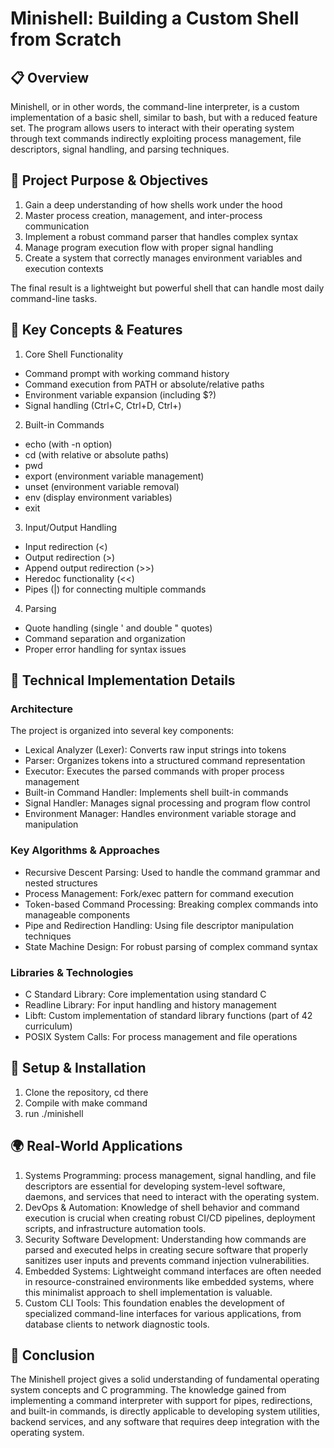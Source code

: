 # Minishell: Building a Custom Shell from Scratch
## 📋 Overview
Minishell, or in other words, the command-line interpreter, is a custom implementation of a basic shell, similar to bash, but with a reduced feature set. The program allows users to interact with their operating system through text commands indirectly exploiting process management, file descriptors, signal handling, and parsing techniques.
## 🎯 Project Purpose & Objectives
1. Gain a deep understanding of how shells work under the hood
2. Master process creation, management, and inter-process communication
3. Implement a robust command parser that handles complex syntax
4. Manage program execution flow with proper signal handling
5. Create a system that correctly manages environment variables and execution contexts
 
The final result is a lightweight but powerful shell that can handle most daily command-line tasks.
## 🔑 Key Concepts & Features
1. Core Shell Functionality
- Command prompt with working command history
- Command execution from PATH or absolute/relative paths
- Environment variable expansion (including $?)
- Signal handling (Ctrl+C, Ctrl+D, Ctrl+)
2. Built-in Commands
- echo (with -n option)
- cd (with relative or absolute paths)
- pwd
- export (environment variable management)
- unset (environment variable removal)
- env (display environment variables)
- exit
3. Input/Output Handling
- Input redirection (<)
- Output redirection (>)
- Append output redirection (>>)
- Heredoc functionality (<<)
- Pipes (|) for connecting multiple commands
4. Parsing
- Quote handling (single ' and double " quotes)
- Command separation and organization
- Proper error handling for syntax issues
## 🧰 Technical Implementation Details
### Architecture
The project is organized into several key components:
 
* Lexical Analyzer (Lexer): Converts raw input strings into tokens
* Parser: Organizes tokens into a structured command representation
* Executor: Executes the parsed commands with proper process management
* Built-in Command Handler: Implements shell built-in commands
* Signal Handler: Manages signal processing and program flow control
* Environment Manager: Handles environment variable storage and manipulation

### Key Algorithms & Approaches

* Recursive Descent Parsing: Used to handle the command grammar and nested structures
* Process Management: Fork/exec pattern for command execution
* Token-based Command Processing: Breaking complex commands into manageable components
* Pipe and Redirection Handling: Using file descriptor manipulation techniques
* State Machine Design: For robust parsing of complex command syntax

### Libraries & Technologies
* C Standard Library: Core implementation using standard C
* Readline Library: For input handling and history management
* Libft: Custom implementation of standard library functions (part of 42 curriculum)
* POSIX System Calls: For process management and file operations

## 🚀 Setup & Installation
1. Clone the repository, cd there
2. Compile with make command
3. run ./minishell

## 🌍 Real-World Applications
1. Systems Programming: process management, signal handling, and file descriptors are essential for developing system-level software, daemons, and services that need to interact with the operating system.
2. DevOps & Automation: Knowledge of shell behavior and command execution is crucial when creating robust CI/CD pipelines, deployment scripts, and infrastructure automation tools.
3. Security Software Development: Understanding how commands are parsed and executed helps in creating secure software that properly sanitizes user inputs and prevents command injection vulnerabilities.
4. Embedded Systems: Lightweight command interfaces are often needed in resource-constrained environments like embedded systems, where this minimalist approach to shell implementation is valuable.
5. Custom CLI Tools: This foundation enables the development of specialized command-line interfaces for various applications, from database clients to network diagnostic tools.

## 🏁 Conclusion
The Minishell project gives a solid understanding of fundamental operating system concepts and C programming. The knowledge gained from implementing a command interpreter with support for pipes, redirections, and built-in commands, is directly applicable to developing system utilities, backend services, and any software that requires deep integration with the operating system.
